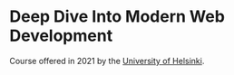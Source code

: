 # Deep Dive Into Modern Web Development

Course offered in 2021 by the [University of Helsinki](https://fullstackopen.com/).
